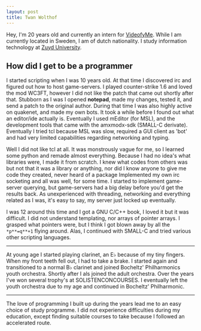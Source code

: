 ```yaml
---
layout: post
title: Twan Wolthof
---
```


Hey, I'm 20 years old and currently an intern for [VideofyMe]. While I am currently located in Sweden, I am of dutch nationality. I study information technology at [Zuyd University].

## How did I get to be a programmer
I started scripting when I was 10 years old. At that time I discovered irc and figured out how to host game-servers. I played counter-strike 1.6 and loved the mod WC3FT, however I did not like the patch that came out shortly after that. Stubborn as I was I opened **notepad**, made my changes, tested it, and send a patch to the original author. During that time I was also highly active on quakenet, and made my own bots. It took a while before I found out what an editor/ide actually is. Eventually I used mEditor (for MSL), and the development tools that came with the amxmodx-sdk (SMALL-C derivate). Eventually I tried tcl because MSL was slow, required a GUI client as 'bot' and had very limited capabilities regarding networking and typing.

Well I did not like tcl at all. It was monstrously vague for me, so I learned some python and remade almost everything. Because I had no idea's what libraries were, I made it from scratch. I knew what codes from others was but not that it was a library or anything, nor did I know anyone to give me code they created, never heard of a package Implemented my own irc socketing and all was well, for some time. I started to implement game-server querying, but game-servers had a big delay before you'd get the results back. As unexperienced with threading, networking and everything related as I was, it's easy to say, my server just locked up eventually.

I was 12 around this time and I got a GNU C/C++ book, I loved it but it was difficult. I did not understand templating, nor arrays of pointer arrays. I grasped what pointers were, but I think I got blown away by all the ```*p**=q**+1``` flying around. Alas, I continued with SMALL-C and tried various other scripting languages.

----

At young age I started playing clarinet, an E♭ because of my tiny fingers. When my front teeth fell out, I had to take a brake. I started again and transitioned to a normal B♭ clarinet and joined Bocheltz' Philharmonics youth orchestra. Shortly after I als joined the adult orchestra. Over the years I've won several trophy's at SOLISTENCONCOURSES. I eventually left the youth orchestra due to my age and continued in Bocheltz' Philharmonic.

----

The love of programming I built up during the years lead me to an easy choice of study programme. I did not experience difficulties during my education, except finding suitable courses to take because I followed an accelerated route.

[VideofyMe]: http://videofy.me
[Zuyd University]: http://zuyd.nl